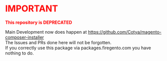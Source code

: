 # <span style="color:red;">IMPORTANT<span>

<span style="color:red;font-weight:bold">This repository is DEPRECATED</span>

Main Development now does happen at https://github.com/Cotya/magento-composer-installer  
The Issues and PRs done here will not be forgotten.  
If you correctly use this package via packages.firegento.com you have nothing to do.  
 




